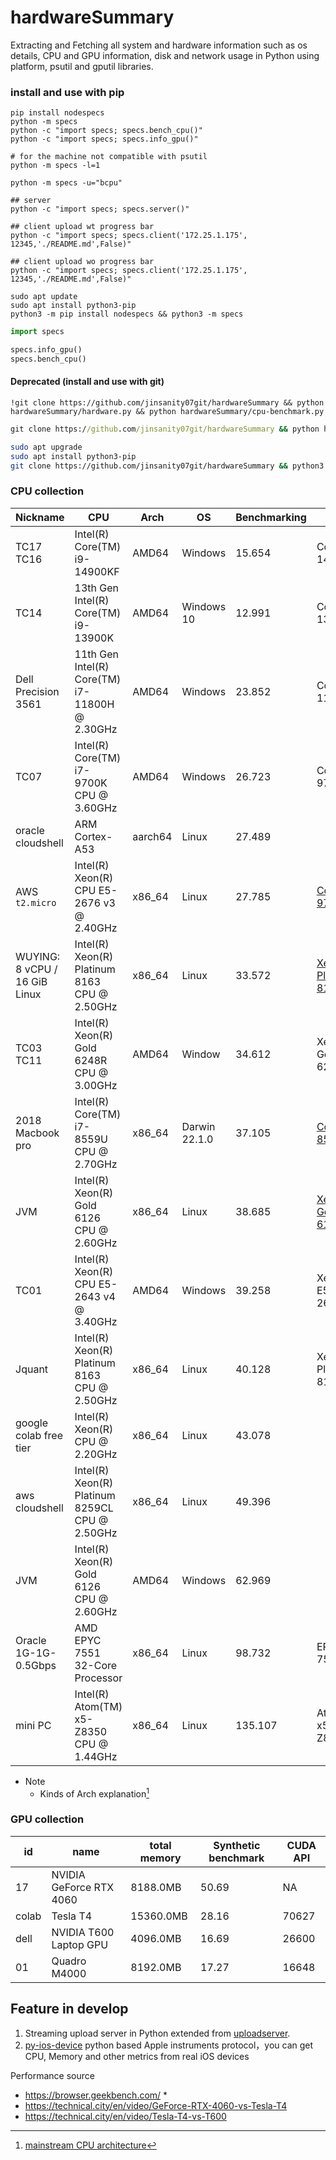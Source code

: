 # hardwareSummary
Extracting and Fetching all system and hardware information such as os details, CPU and GPU information, disk and network usage in Python using platform, psutil and gputil libraries.



### install and use with pip

```shell
pip install nodespecs
python -m specs
python -c "import specs; specs.bench_cpu()"
python -c "import specs; specs.info_gpu()"
```

```shell
# for the machine not compatible with psutil
python -m specs -l=1

python -m specs -u="bcpu"
```

```shell
## server
python -c "import specs; specs.server()"

## client upload wt progress bar
python -c "import specs; specs.client('172.25.1.175', 12345,'./README.md',False)"

## client upload wo progress bar
python -c "import specs; specs.client('172.25.1.175', 12345,'./README.md',False)"
```

```
sudo apt update
sudo apt install python3-pip
python3 -m pip install nodespecs && python3 -m specs
```



```python
import specs

specs.info_gpu()
specs.bench_cpu()
```





#### Deprecated  (install and use with git)

```
!git clone https://github.com/jinsanity07git/hardwareSummary && python hardwareSummary/hardware.py && python hardwareSummary/cpu-benchmark.py

```

```cmd
git clone https://github.com/jinsanity07git/hardwareSummary && python hardwareSummary/hardware.py && python hardwareSummary/cpu-benchmark.py

```

```bash
sudo apt upgrade
sudo apt install python3-pip
git clone https://github.com/jinsanity07git/hardwareSummary && python3 hardwareSummary/hardware.py && python3 hardwareSummary/cpu-benchmark.py
```



### CPU collection
| Nickname                      | CPU                                            | Arch    | OS            | Benchmarking | Comb                                                         | Score |
| ----------------------------- | ---------------------------------------------- | ------- | ------------- | ------------ | ------------------------------------------------------------ | ----- |
| TC17<br />TC16                | Intel(R) Core(TM) i9-14900KF                   | AMD64   | Windows       | 15.654       | Core-i9-14900KF                                              | 39.25 |
| TC14                          | 13th Gen Intel(R) Core(TM) i9-13900K           | AMD64   | Windows 10    | 12.991       | Core-i9-13900K                                               | 38.76 |
| Dell Precision 3561           | 11th Gen Intel(R) Core(TM) i7-11800H @ 2.30GHz | AMD64   | Windows       | 23.852       | Core-i7-11800H                                               | 13.47 |
| TC07                          | Intel(R) Core(TM) i7-9700K CPU @ 3.60GHz       | AMD64   | Windows       | 26.723       | Core-i7-9700K                                                | 9.45  |
| oracle cloudshell             | ARM Cortex-A53                                 | aarch64 | Linux         | 27.489       |                                                              |       |
| AWS `t2.micro`                | Intel(R) Xeon(R) CPU E5-2676 v3 @ 2.40GHz      | x86_64  | Linux         | 27.785       | [Core-i7-9700K](https://technical.city/en/cpu/Core-i7-9700K) | 8.81  |
| WUYING: 8 vCPU / 16 GiB Linux | Intel(R) Xeon(R) Platinum 8163 CPU @ 2.50GHz   | x86_64  | Linux         | 33.572       | [Xeon-Platinum-8163](https://versus.com/en/intel-xeon-gold-6126-vs-intel-xeon-platinum-8168) |       |
| TC03<br />TC11                | Intel(R) Xeon(R) Gold 6248R CPU @ 3.00GHz      | AMD64   | Window        | 34.612       | Xeon-Gold-6248R                                              | 23.26 |
| 2018 Macbook pro              | Intel(R) Core(TM) i7-8559U CPU @ 2.70GHz       | x86_64  | Darwin 22.1.0 | 37.105       | [Core-i7-8559U](https://technical.city/en/cpu/Core-i7-8559U) | 5.38  |
| JVM                           | Intel(R) Xeon(R) Gold 6126 CPU @ 2.60GHz       | x86_64  | Linux         | 38.685       | [Xeon-Gold-6126](https://technical.city/en/cpu/Xeon-Gold-6126) | 12.21 |
| TC01                          | Intel(R) Xeon(R) CPU E5-2643 v4 @ 3.40GHz      | AMD64   | Windows       | 39.258       | Xeon-E5-2643-v4                                              | 7.62  |
| Jquant                        | Intel(R) Xeon(R) Platinum 8163 CPU @ 2.50GHz   | x86_64  | Linux         | 40.128       | Xeon-Platinum-8163                                           |       |
| google colab free tier        | Intel(R) Xeon(R) CPU @ 2.20GHz                 | x86_64  | Linux         | 43.078       |                                                              |       |
| aws cloudshell                | Intel(R) Xeon(R) Platinum 8259CL CPU @ 2.50GHz | x86_64  | Linux         | 49.396       |                                                              |       |
| JVM                           | Intel(R) Xeon(R) Gold 6126 CPU @ 2.60GHz       | AMD64   | Windows       | 62.969       |                                                              |       |
| Oracle 1G-1G-0.5Gbps          | AMD EPYC 7551 32-Core Processor                | x86_64  | Linux         | 98.732       | EPYC-7551                                                    | 14.67 |
| mini PC                       | Intel(R) Atom(TM) x5-Z8350 CPU @ 1.44GHz       | x86_64  | Linux         | 135.107      | Atom-x5-Z8350                                                | 0.57  |

* Note
  * Kinds of Arch explanation[^1] 

### GPU collection

| id    | name                    | total memory | Synthetic benchmark | CUDA API |
| ----- | ----------------------- | ------------ | ------------------- | -------- |
| 17    | NVIDIA GeForce RTX 4060 | 8188.0MB     | 50.69               | NA       |
| colab | Tesla T4                | 15360.0MB    | 28.16               | 70627    |
| dell  | NVIDIA T600 Laptop GPU  | 4096.0MB     | 16.69               | 26600    |
| 01    | Quadro M4000            | 8192.0MB     | 17.27               | 16648    |




## Feature in develop
1. Streaming upload server in Python extended from [uploadserver](https://github.com/Densaugeo/uploadserver).
2. [py-ios-device](https://github.com/YueChen-C/py-ios-device) python based Apple instruments protocol，you can get CPU, Memory and other metrics from real iOS devices





Performance source

* https://browser.geekbench.com/
  * 
* https://technical.city/en/video/GeForce-RTX-4060-vs-Tesla-T4
* https://technical.city/en/video/Tesla-T4-vs-T600

[^1]: [mainstream CPU architecture](https://jinsanity07git.github.io/post/mainstream%20CPU%20architecture.html)
